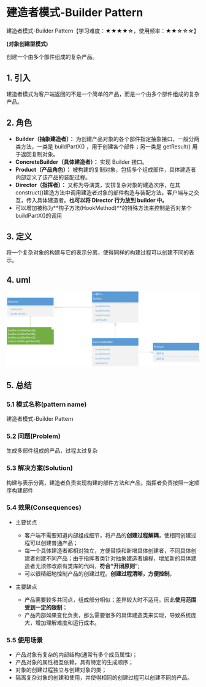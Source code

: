 # 建造者模式-Builder Pattern

建造者模式-Builder Pattern【学习难度：★★★★☆，使用频率：★★☆☆☆】

**(对象创建型模式)**

创建一个由多个部件组成的复杂产品。



## 1. 引入

建造者模式为客户端返回的不是一个简单的产品，而是一个由多个部件组成的复杂产品。



## 2. 角色

- **Builder（抽象建造者）：** 为创建产品对象的各个部件指定抽象接口，一般分两类方法，一类是 buildPartX() ，用于创建各个部件；另一类是 getResult() 用于返回复制对象。
- **ConcreteBuilder（具体建造者）：** 实现 Builder 接口。
- **Product（产品角色）：** 被构建的复制对象，包括多个组成部件，具体建造者内部定义了该产品的装配过程。
- **Director（指挥者）：** 又称为导演类，安排复杂对象的建造次序，在其construct()建造方法中调用建造者对象的部件构造与装配方法。客户端与之交互，传入具体建造者。**也可以将 Director 行为放到 builder 中。**
- 可以增加被称为**钩子方法(HookMethod)**的特殊方法来控制是否对某个buildPartX()的调用

## 3. 定义

将一个复杂对象的构建与它的表示分离，使得同样的构建过程可以创建不同的表示。



## 4. uml

![Abstract Factory Pattern](https://raw.githubusercontent.com/XuZhuohao/picture/master/java/Base/design-pattern/6.Builder-Pattern.png)



## 5. 总结

### 5.1 模式名称(pattern name)

建造者模式-Builder Pattern



### 5.2 问题(Problem)

生成多部件组成的产品，过程太过复杂



### 5.3 解决方案(Solution)

构建与表示分离，建造者负责实现构建的部件方法和产品，指挥者负责按照一定顺序构建部件



### 5.4 效果(Consequences)

- 主要优点
  - 客户端不需要知道内部组成细节，将产品的**创建过程解耦**，使相同创建过程可以创建普通产品；
  - 每一个具体建造者都相对独立，方便替换和新增具体创建者，不同具体创建者创建不同产品；由于指挥者类针对抽象建造者编程，增加新的具体建造者无须修改原有类库的代码，**符合“开闭原则”**;
  - 可以很精细地控制产品的创建过程。**创建过程清晰，方便控制**。

- 主要缺点
  - 产品需要较多共同点，组成部分相似；差异较大时不适用。因此**使用范围受到一定的限制**；
  - 产品内部如果变化负责，那么需要很多的具体建造类来实现，导致系统庞大，增加理解难度和运行成本。

### 5.5 使用场景

- 产品对象有复杂的内部结构(通常有多个成员属性)；
- 产品对象的属性相互依赖，具有特定的生成顺序；
- 对象的创建过程独立与创建对象的类；
- 隔离复杂对象的创建和使用，并使得相同的创建过程可以创建不同的产品。
